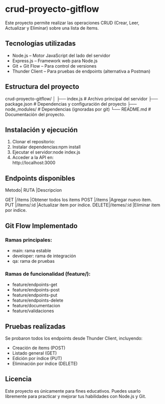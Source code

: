 # crud-proyecto-gitflow

Este proyecto permite realizar las operaciones CRUD (Crear, Leer, Actualizar y Eliminar) sobre una lista de ítems.

## Tecnologías utilizadas

- Node.js – Motor JavaScript del lado del servidor
- Express.js – Framework web para Node.js
- Git + Git Flow – Para control de versiones
- Thunder Client – Para pruebas de endpoints (alternativa a Postman)

## Estructura del proyecto
crud-proyecto-gitflow/ │ ├── index.js # Archivo principal del servidor ├── package.json # Dependencias y configuración del proyecto ├── node_modules/ # Dependencias (ignoradas por git) └── README.md # Documentación del proyecto.

## Instalación y ejecución
1. Clonar el repositorio:
2. Instalar dependencias:npm install
3. Ejecutar el servidor:node index.js
4. Acceder a la API en:  
http://localhost:3000

## Endpoints disponibles

Metodo| RUTA       |Descripcion
       
GET   |/items      |Obtener todos los items
POST  |/items      |Agregar nuevo item.
PUT   |/items/:id  |Actualizar item por indice.
DELETE|/itemes/:id |Eliminar item por indice.

## Git Flow Implementado

### Ramas principales:
- main: rama estable
- developer: rama de integración
- qa: rama de pruebas

### Ramas de funcionalidad (feature/):
- feature/endpoints-get
- feature/endpoints-post
- feature/endpoints-put
- feature/endpoints-delete
- feature/documentacion
- feature/validaciones

## Pruebas realizadas

Se probaron todos los endpoints desde Thunder Client, incluyendo:

- Creación de ítems (POST)
- Listado general (GET)
- Edición por índice (PUT)
- Eliminación por índice (DELETE)

## Licencia

Este proyecto es únicamente para fines educativos. Puedes usarlo libremente para practicar y mejorar tus habilidades con Node.js y Git.

